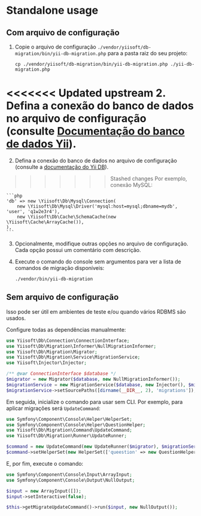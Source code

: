 # Standalone usage

## Com arquivo de configuração

1. Copie o arquivo de configuração `./vendor/yiisoft/db-migration/bin/yii-db-migration.php` para a pasta raiz do seu projeto:

    ```shell
    cp ./vendor/yiisoft/db-migration/bin/yii-db-migration.php ./yii-db-migration.php
    ```

<<<<<<< Updated upstream
2. Defina a conexão do banco de dados no arquivo de configuração (consulte
    [Documentação do banco de dados Yii](https://github.com/yiisoft/db/blob/master/docs/guide/pt-BR/README.md#criar-conexão)).
=======
2. Defina a conexão do banco de dados no arquivo de configuração (consulte a 
    [documentação do Yii DB](https://github.com/yiisoft/db/blob/master/docs/en/README.md#create-connection)).
>>>>>>> Stashed changes
    Por exemplo, conexão MySQL:

    ```php
    'db' => new \Yiisoft\Db\Mysql\Connection(
        new \Yiisoft\Db\Mysql\Driver('mysql:host=mysql;dbname=mydb', 'user', 'q1w2e3r4'),
        new \Yiisoft\Db\Cache\SchemaCache(new \Yiisoft\Cache\ArrayCache()),
    ),
    ```

3. Opcionalmente, modifique outras opções no arquivo de configuração. Cada opção possui um comentário com descrição.

4. Execute o comando do console sem argumentos para ver a lista de comandos de migração disponíveis:

    ```shell
    ./vendor/bin/yii-db-migration
    ```

## Sem arquivo de configuração

Isso pode ser útil em ambientes de teste e/ou quando vários RDBMS são usados.

Configure todas as dependências manualmente:

```php
use Yiisoft\Db\Connection\ConnectionInterface;
use Yiisoft\Db\Migration\Informer\NullMigrationInformer;
use Yiisoft\Db\Migration\Migrator;
use Yiisoft\Db\Migration\Service\MigrationService;
use Yiisoft\Injector\Injector;

/** @var ConnectionInterface $database */
$migrator = new Migrator($database, new NullMigrationInformer());
$migrationService = new MigrationService($database, new Injector(), $migrator);
$migrationService->setSourcePaths([dirname(__DIR__, 2), 'migrations']);
```

Em seguida, inicialize o comando para usar sem CLI. Por exemplo, para aplicar migrações será `UpdateCommand`:

```php
use Symfony\Component\Console\Helper\HelperSet;
use Symfony\Component\Console\Helper\QuestionHelper;
use Yiisoft\Db\Migration\Command\UpdateCommand;
use Yiisoft\Db\Migration\Runner\UpdateRunner;

$command = new UpdateCommand(new UpdateRunner($migrator), $migrationService, $migrator);
$command->setHelperSet(new HelperSet(['queestion' => new QuestionHelper()]));
```

E, por fim, execute o comando:

```php
use Symfony\Component\Console\Input\ArrayInput;
use Symfony\Component\Console\Output\NullOutput;

$input = new ArrayInput([]);
$input->setInteractive(false);

$this->getMigrateUpdateCommand()->run($input, new NullOutput());
```
